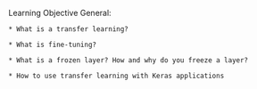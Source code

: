 Learning Objective
General:

    * What is a transfer learning?
    
    * What is fine-tuning?
    
    * What is a frozen layer? How and why do you freeze a layer?
    
    * How to use transfer learning with Keras applications

